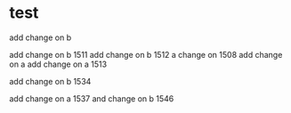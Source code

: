 # test
add change on b

add change on b 1511
add change on b 1512
a change on 1508
add change on a 
add change on a 1513

add change on b 1534

add change on a 1537 and change on b 1546
